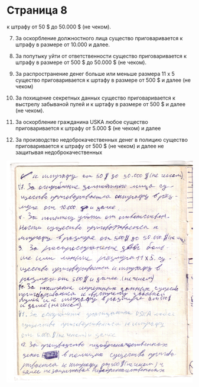 # Страница 8

к штрафу от 50 \$ до 50.000 \$ (не чеком).

7. За оскорбление должностного лица существо приговаривается к штрафу в размере от 10.000 и далее.

8. За попутыку уйти от ответственности существо приговаривается к штрафу в размере от 500 \$ до 50.000 \$ (не чеком).

9. За распространение денег больше или меньше размера 11 x 5 существо приговаривается к шртафу в размере от 500 \$ и далее (не чеком)

10. За похищение секретных данных существо приговаривается к выстрелу забываной пулей и к шртафу в размере от 500 \$ и далее (не чеком).

11. За оскорбление гражданина USKA любое существо приговаривается к штрафу от 5.000 \$ (не чеком) и далее

12. За производство недоброкачественных денег в полицию существо приговаривается к штрафу от 500 \$ (не чеком) и далее не защитывая недоброкачественных

![](page8.jpeg)

